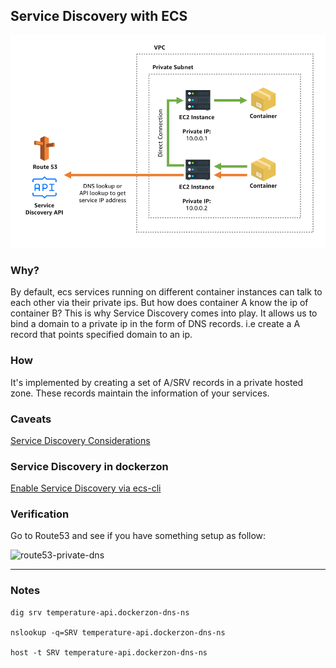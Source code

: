 ## Service Discovery with ECS

![service-discovery-arch](service-discovery-arch.png)

### Why?
By default, ecs services running on different container instances can talk to each other via their private ips. But how does container A know the ip of container B?
This is why Service Discovery comes into play. It allows us to bind a domain to a private ip in the form of DNS records. i.e create a A record that points specified domain to an ip.

### How
It's implemented by creating a set of A/SRV records in a private hosted zone. These records maintain the information of your services.

### Caveats
[Service Discovery Considerations](https://docs.aws.amazon.com/AmazonECS/latest/developerguide/service-discovery.html)

### Service Discovery in dockerzon
[Enable Service Discovery via ecs-cli](https://docs.aws.amazon.com/AmazonECS/latest/developerguide/ecs-cli-tutorial-servicediscovery.html)

### Verification
Go to Route53 and see if you have something setup as follow:

![route53-private-dns](service-discovery-route53)

---

### Notes

```
dig srv temperature-api.dockerzon-dns-ns

nslookup -q=SRV temperature-api.dockerzon-dns-ns

host -t SRV temperature-api.dockerzon-dns-ns
```

